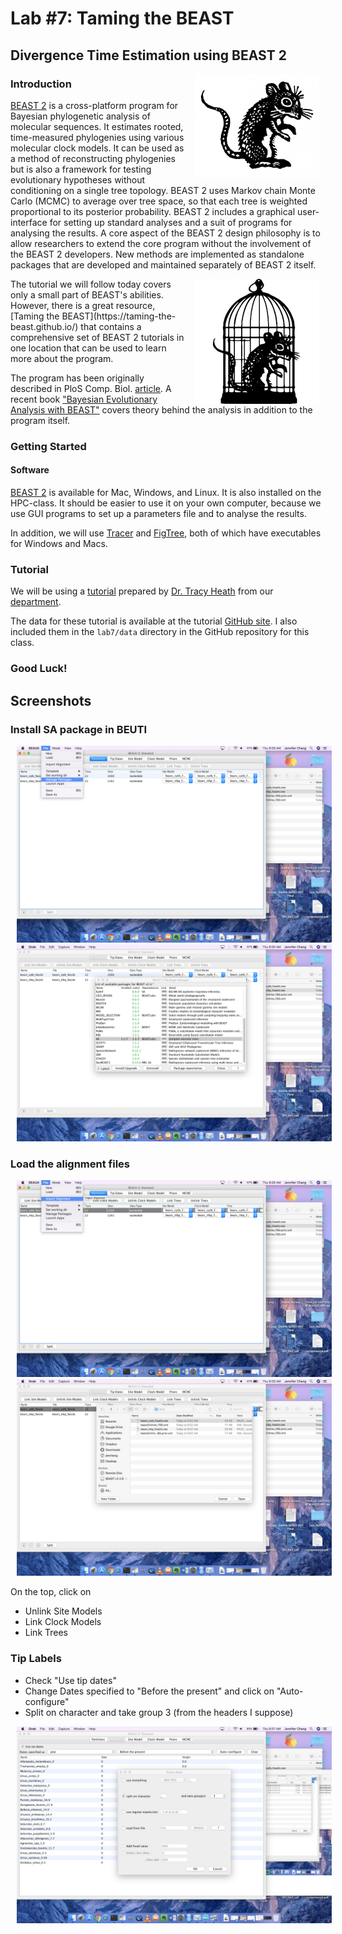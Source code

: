 # Lab #7: Taming the BEAST  
## Divergence Time Estimation using BEAST 2  

<img src="./img/beast2.png" align="right" hspace="10">

### Introduction  
[BEAST 2](https://www.beast2.org/) is a cross-platform program for Bayesian phylogenetic 
analysis of molecular sequences. It estimates rooted, time-measured phylogenies using 
various molecular clock models. It can be used as a method of reconstructing 
phylogenies but is also a framework for testing evolutionary hypotheses without 
conditioning on a single tree topology. BEAST 2 uses Markov chain Monte Carlo (MCMC) 
to average over tree space, so that each tree is weighted proportional to its posterior 
probability. BEAST 2 includes a graphical user-interface for setting up standard analyses 
and a suit of programs for analysing the results. A core aspect of the BEAST 2 design 
philosophy is to allow researchers to extend the core program without the involvement 
of the BEAST 2 developers. New methods are implemented as standalone packages that are 
developed and maintained separately of BEAST 2 itself.

<img src="./img/tbeast.png" align="right" hspace="10">
The tutorial we will follow today covers only a small part of BEAST's abilities. However,
there is a great resource, [Taming the BEAST](https://taming-the-beast.github.io/) that 
contains a comprehensive set of BEAST 2 tutorials in one location that can be used to 
learn more about the program.

The program has been originally described in PloS Comp. Biol. [article](http://journals.plos.org/ploscompbiol/article?id=10.1371/journal.pcbi.1003537). A recent book ["Bayesian Evolutionary Analysis with BEAST"](https://www.amazon.com/Bayesian-Evolutionary-Analysis-Alexei-Drummond/dp/1107019656) covers theory behind the analysis in addition to the program itself.

### Getting Started  
#### Software  

[BEAST 2](https://www.beast2.org/) is available for Mac, Windows, and Linux. It is also installed on the HPC-class. 
It should be easier to use it on your own computer, because we use GUI programs to 
set up a parameters file and to analyse the results.


In addition, we will use [Tracer](http://tree.bio.ed.ac.uk/software/tracer/) and 
[FigTree](http://tree.bio.ed.ac.uk/software/figtree/), both of which have executables for Windows and Macs.

### Tutorial  
We will be using a [tutorial](https://taming-the-beast.github.io/tutorials/FBD-tutorial/FBD-tutorial.pdf) prepared by [Dr. Tracy Heath](http://phyloworks.org/) from our [department](http://www.eeob.iastate.edu/).

The data for these tutorial is available at the tutorial [GitHub site](https://taming-the-beast.github.io/tutorials/FBD-tutorial/). I also included them in the `lab7/data` directory in the GitHub repository for this class.

### Good Luck!  

## Screenshots

### Install SA package in BEUTI

<img src="./img/step0.png" hspace="10">
<img src="./img/step0.5.png" hspace="10">

### Load the alignment files

<img src="./img/step1.png" hspace="10">
<img src="./img/step2.png" hspace="10">

On the top, click on 

* Unlink Site Models
* Link Clock Models
* Link Trees

### Tip Labels

* Check "Use tip dates"
* Change Dates specified to "Before the present" and click on "Auto-configure"
* Split on character and take group 3 (from the headers I suppose)

<img src="./img/step3.png" hspace="10">

